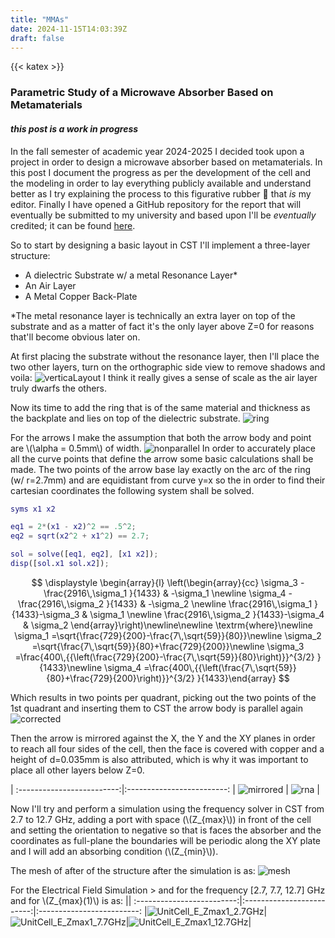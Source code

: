 ```yaml
---
title: "MMAs"
date: 2024-11-15T14:03:39Z
draft: false
---
```

{{< katex >}}

### Parametric Study of a Microwave Absorber Based on Metamaterials

#### _this post is a work in progress_

In the fall semester of academic year 2024-2025 I decided took upon a project in order to
design a microwave absorber based on metamaterials. In this post I document the
progress as per the development of the cell and the modeling in order to lay everything
publicly available and understand better as I try explaining the process
to this figurative rubber :duck: that _is_ my editor. Finally I have opened a 
GitHub repository for the report that will eventually be submitted to my university and 
based upon I'll be _eventually_ credited; it can be found [here](https://github.com/markdlp/ParametricStudy_MicrowaveAbsorberBasedOnMetamaterials).

So to start by designing a basic layout in CST I'll implement a three-layer structure:
- A dielectric Substrate w/ a metal Resonance Layer*
- An Air Layer
- A Metal Copper Back-Plate

*The metal resonance layer is technically an extra layer on top of the substrate and as a
matter of fact it's the only layer above Z=0 for reasons that'll become obvious later on.

At first placing the substrate without the resonance layer, then I'll place the two other
layers, turn on the orthographic side view to remove shadows and voila: 
![verticaLayout](./verticaLayout.bmp)
I think it really gives a sense of scale as the air layer truly dwarfs the others.

Now its time to add the ring that is of the same material and thickness as the backplate and lies
on top of the dielectric substrate. ![ring](./ring.bmp)

For the arrows I make the assumption that both the arrow body and point are
\\(\alpha = 0.5mm\\) of width. ![nonparallel](./parallel.png)
In order to accurately place all the curve points that define the arrow some basic calculations
shall be made. The two points of the arrow base lay exactly on the arc of the ring (w/ r=2.7mm)
and are equidistant from curve y=x so the in order to find their cartesian coordinates the following
system shall be solved.

```matlab
syms x1 x2

eq1 = 2*(x1 - x2)^2 == .5^2;
eq2 = sqrt(x2^2 + x1^2) == 2.7;

sol = solve([eq1, eq2], [x1 x2]);
disp([sol.x1 sol.x2]);
```

$$
    \displaystyle \begin{array}{l} \left(\begin{array}{cc} \sigma_3 -\frac{2916\,\sigma_1 }{1433} & -\sigma_1 \newline \sigma_4 -\frac{2916\,\sigma_2 }{1433} & -\sigma_2 \newline \frac{2916\,\sigma_1 }{1433}-\sigma_3  & \sigma_1 \newline \frac{2916\,\sigma_2 }{1433}-\sigma_4  & \sigma_2  \end{array}\right)\newline\newline \textrm{where}\newline \sigma_1 =\sqrt{\frac{729}{200}-\frac{7\,\sqrt{59}}{80}}\newline \sigma_2 =\sqrt{\frac{7\,\sqrt{59}}{80}+\frac{729}{200}}\newline \sigma_3 =\frac{400\,{{\left(\frac{729}{200}-\frac{7\,\sqrt{59}}{80}\right)}}^{3/2} }{1433}\newline \sigma_4 =\frac{400\,{{\left(\frac{7\,\sqrt{59}}{80}+\frac{729}{200}\right)}}^{3/2} }{1433}\end{array}
$$

Which results in two points per quadrant, picking out the two points of the 1st quadrant and
inserting them to CST the arrow body is parallel again ![corrected](./corretArrowBase.png)

Then the arrow is mirrored against the X, the Y and the XY planes in order to reach all four
sides of the cell, then the face is covered with copper and a height of d=0.035mm is also
attributed, which is why it was important to place all other layers below Z=0.

|
:-------------------------:|:-------------------------:
| ![mirrored](./mirroredArrows.png) | ![rna](./RingAndArrows.png) |

Now I'll try and perform a simulation using the frequency solver in CST from 2.7 to 12.7 GHz,
adding a port with space (\\(Z_{max}\\)) in front of the cell and setting the orientation to 
negative so that is faces the absorber and the coordinates as full-plane the boundaries 
will be periodic along the XY plate and I will add an absorbing condition (\\(Z_{min}\\)).

The mesh of after of the structure after the simulation is as: ![mesh](./mesh.png)

For the Electrical Field Simulation > and for the frequency [2.7, 7.7, 12.7] GHz and for \\(Z_{max}(1)\\) is as:
||
:-------------------------:|:-------------------------:|:-------------------------:
|![UnitCell_E_Zmax1_2.7GHz](./UnitCell/UnitCell_E_Zmax1_027e2MHz.gif)|![UnitCell_E_Zmax1_7.7GHz](./UnitCell/UnitCell_E_Zmax1_077e2MHz.gif)|![UnitCell_E_Zmax1_12.7GHz](./UnitCell/UnitCell_E_Zmax1_127e2MHz.gif)|